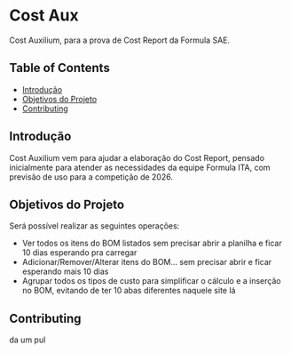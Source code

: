 # Cost Aux

Cost Auxilium, para a prova de Cost Report da Formula SAE.

## Table of Contents

- [Introdução](#introdução)
- [Objetivos do Projeto](#objetivos-do-projeto)
- [Contributing](#contributing)

## Introdução

Cost Auxilium vem para ajudar a elaboração do Cost Report, pensado inicialmente para atender as necessidades da equipe Formula ITA, com previsão de uso para a competição de 2026.

## Objetivos do Projeto

Será possível realizar as seguintes operações:

- Ver todos os itens do BOM listados sem precisar abrir a planilha e ficar 10 dias esperando pra carregar
- Adicionar/Remover/Alterar itens do BOM... sem precisar abrir e ficar esperando mais 10 dias
- Agrupar todos os tipos de custo para simplificar o cálculo e a inserção no BOM, evitando de ter 10 abas diferentes naquele site lá


## Contributing

da um pul
